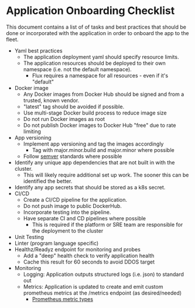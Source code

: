 # Application Onboarding Checklist

This document contains a list of of tasks and best practices that should be done or incorporated with the application in order to onboard the app to the fleet.

* Yaml best practices
  * The application deployment yaml should specify resource limits.
  * The application resources should be deployed to their own namespace (i.e. not the default namespace).
    * Flux requires a namespace for all resources - even if it's "default"
* Docker image
  * Any Docker images from Docker Hub should be signed and from a trusted, known vendor.
  * "latest" tag should be avoided if possible.
  * Use multi-stage Docker build process to reduce image size
  * Do not run Docker images as root
  * Do not publish Docker images to Docker Hub "free" due to rate limiting
* App versioning
  * Implement app versioning and tag the images accordingly
    * Tag with major.minor.build and major.minor where possible
  * Follow [semver](https://semver.org/) standards where possible
* Identify any unique app dependencies that are not built in with the cluster.
  * This will likely require additional set up work. The sooner this can be identified the better.
* Identify any app secrets that should be stored as a k8s secret.
* CI/CD
  * Create a CI/CD pipeline for the application.
  * Do not push image to public DockerHub.
  * Incorporate testing into the pipeline.
  * Have separate CI and CD pipelines where possible
    * This is required if the platform or SRE team are responsible for the deployment to the cluster
* Unit Testing
* Linter (program language specific)
* Healthz/Readyz endpoint for monitoring and probes
  * Add a "deep" health check to verify application health
  * Cache this result for 60 seconds to avoid DDOS target
* Monitoring
  * Logging: Application outputs structured logs (i.e. json) to standard out
  * Metrics: Application is updated to create and emit custom prometheus metrics at the /metrics endpoint (as desired/needed)
    * [Prometheus metric types](https://prometheus.io/docs/concepts/metric_types/)
